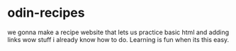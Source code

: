# odin-recipes

we gonna make a recipe website that lets us practice basic html and adding links wow stuff i already know how to do. Learning is fun when its this easy.
